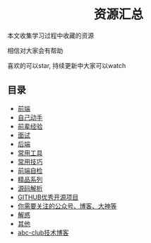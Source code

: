 <h1 align="center">资源汇总</h1>

本文收集学习过程中收藏的资源

相信对大家会有帮助

喜欢的可以star, 持续更新中大家可以watch

## 目录

* [前端](FRONTEND.md)
* [自己动手](DIY.md)
* [前辈经验](EXPERIENCE.md)
* [面试](INTERVIEW.md)
* [后端](BACKEND.md)
* [常用工具](USEFULTOOLS.md)
* [常用技巧](SKILLS.md)
* [前端自检](CHECKLIST.md)
* [精品系列](LIST.md)
* [源码解析](SOURCECODE.md)
* [GITHUB优秀开源项目](GITHUB.md)
* [你需要关注的公众号、博客、大神等](FOLLOW.md)
* [解惑](GUIDE.md)
* [其他](OTHER.md)
* [abc-club技术博客](BLOG/README.md)
